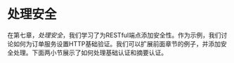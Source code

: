 # 处理安全

在第七章，_处理安全_，我们学习了为RESTful端点添加安全性。作为示例，我们讨论如何为订单服务设置HTTP基础验证。我们可以扩展前面章节的例子，并添加安全处理。下面两小节展示了如何处理基础认证和摘要认证。
